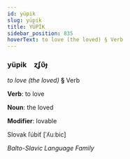 ```yaml
---
id: yüpik
slug: yüpik
title: YÜPİK
sidebar_position: 835
hoverText: to love (the loved) § Verb
---
```


### yüpik&emsp;<span kind="abugida">ɀʄʋ̑ɟ</span>

*to love (the loved)* **§** Verb

**Verb**: to love

**Noun**: the loved

**Modifier**: lovable

Slovak ľúbiť [ˈʎuːbic]

*Balto-Slavic Language Family*